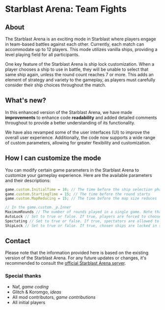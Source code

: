 # Starblast Arena: Team Fights
## About
The Starblast Arena is an exciting mode in Starblast where players engage in team-based battles against each other. Currently, each match can accommodate up to 12 players. This mode utilizes vanilla ships, providing a level playing field for all participants.

One key feature of the Starblast Arena is ship lock customization. When a player chooses a ship to use in battle, they will be unable to select that same ship again, unless the round count reaches 7 or more. This adds an element of strategy and variety to the gameplay, as players must carefully consider their ship choices throughout the match.


## What's new?
In this enhanced version of the Starblast Arena, we have made **improvements** to enhance code **readability** and added detailed comments throughout to provide a better understanding of its functionality.

We have also revamped some of the user interfaces (UI) to improve the overall user experience. Additionally, the code now supports a wide range of custom parameters, allowing for greater flexibility and customization.


## How I can customize the mode
You can modify certain game parameters in the Starblast Arena to customize your gameplay experience. Here are the available parameters and their descriptions:
```js
game.custom.InitialTime = 10; // The time before the ship selection phase starts
game.custom.StartingTime = 15; // The time before the round starts
game.custom.MapReducing = 15; // The time before the map size reduces

// In the game.custom._p.Inner
MaximumRounds // The number of rounds played in a single game. Note that the current code may not support a high number of rounds, as the end scoreboard may not fit all the elements.
AutoLock // Set to true or false. If true, players are forced to choose a team; if false, players have the option to choose or not choose a team.
Spectating // Set to true or false. If true, spectators are allowed to observe the rounds.
ShipLock // Set to true or false. If true, chosen ships are locked in subsequent rounds and can only be selected again after 7 plays.
```


## Contact
Please note that the information provided here is based on the existing version of the Starblast Arena. For any future updates or changes, it's recommended to consult the [official Starblast Arena server](https://discord.gg/Q5RTE3GF9Y ).


### Special thanks
- Naf, *game coding*
- Glitch & Koromgo, *ideas*
- All mod contributors, *game contributions*
- All initial players
